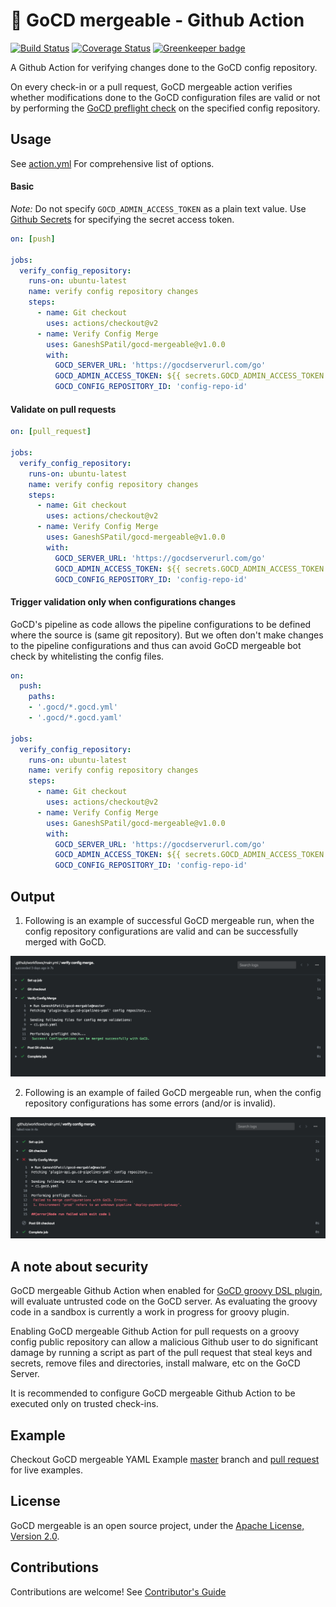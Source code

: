 # 🚀 GoCD mergeable - Github Action

[![Build Status](https://travis-ci.org/GaneshSPatil/gocd-mergeable.svg?branch=master)](https://travis-ci.org/GaneshSPatil/gocd-mergeable)
[![Coverage Status](https://coveralls.io/repos/github/GaneshSPatil/gocd-mergeable/badge.svg)](https://coveralls.io/github/GaneshSPatil/gocd-mergeable)
[![Greenkeeper badge](https://badges.greenkeeper.io/GaneshSPatil/gocd-mergeable.svg)](https://greenkeeper.io/)

A Github Action for verifying changes done to the GoCD config repository. 

On every check-in or a pull request, GoCD mergeable action verifies whether modifications done to the GoCD configuration files are valid or not by performing the [GoCD preflight check](https://api.gocd.org/current/#preflight-check-of-config-repo-configurations) on the specified config repository.  


## Usage

See [action.yml](https://github.com/GaneshSPatil/gocd-mergeable/blob/master/action.yml) For comprehensive list of options.

#### Basic 

*Note:* Do not specify `GOCD_ADMIN_ACCESS_TOKEN` as a plain text value. 
Use [Github Secrets](https://help.github.com/en/actions/automating-your-workflow-with-github-actions/creating-and-using-encrypted-secrets) for specifying the secret access token.

```yaml
on: [push]

jobs:
  verify_config_repository:
    runs-on: ubuntu-latest
    name: verify config repository changes
    steps:
      - name: Git checkout
        uses: actions/checkout@v2
      - name: Verify Config Merge
        uses: GaneshSPatil/gocd-mergeable@v1.0.0
        with:
          GOCD_SERVER_URL: 'https://gocdserverurl.com/go'
          GOCD_ADMIN_ACCESS_TOKEN: ${{ secrets.GOCD_ADMIN_ACCESS_TOKEN }}
          GOCD_CONFIG_REPOSITORY_ID: 'config-repo-id'
```

#### Validate on pull requests

```yaml
on: [pull_request]

jobs:
  verify_config_repository:
    runs-on: ubuntu-latest
    name: verify config repository changes
    steps:
      - name: Git checkout
        uses: actions/checkout@v2
      - name: Verify Config Merge
        uses: GaneshSPatil/gocd-mergeable@v1.0.0
        with:
          GOCD_SERVER_URL: 'https://gocdserverurl.com/go'
          GOCD_ADMIN_ACCESS_TOKEN: ${{ secrets.GOCD_ADMIN_ACCESS_TOKEN }}
          GOCD_CONFIG_REPOSITORY_ID: 'config-repo-id'
```

#### Trigger validation only when configurations changes

GoCD's pipeline as code allows the pipeline configurations to be defined where the source is (same git repository).
But we often don't make changes to the pipeline configurations and thus can avoid GoCD mergeable bot check by whitelisting the config files. 

```yaml
on:
  push:
    paths:
    - '.gocd/*.gocd.yml'
    - '.gocd/*.gocd.yaml'

jobs:
  verify_config_repository:
    runs-on: ubuntu-latest
    name: verify config repository changes
    steps:
      - name: Git checkout
        uses: actions/checkout@v2
      - name: Verify Config Merge
        uses: GaneshSPatil/gocd-mergeable@v1.0.0
        with:
          GOCD_SERVER_URL: 'https://gocdserverurl.com/go'
          GOCD_ADMIN_ACCESS_TOKEN: ${{ secrets.GOCD_ADMIN_ACCESS_TOKEN }}
          GOCD_CONFIG_REPOSITORY_ID: 'config-repo-id'
```

## Output

1. Following is an example of successful GoCD mergeable run, when the config repository configurations are valid and can be successfully merged with GoCD.

![GoCD mergeable Success Output](images/success.png "GoCD mergeable Success!")

2. Following is an example of failed GoCD mergeable run, when the config repository configurations has some errors (and/or is invalid).

![GoCD mergeable Failed Output](images/failure.png "GoCD mergeable Failed!") 

## A note about security

GoCD mergeable Github Action when enabled for [GoCD groovy DSL plugin](https://github.com/gocd-contrib/gocd-groovy-dsl-config-plugin), will evaluate untrusted code on the GoCD server. As evaluating the groovy code in a sandbox is currently a work in progress for groovy plugin.

Enabling GoCD mergeable Github Action for pull requests on a groovy config public repository can allow a malicious Github user to do significant damage by running a script as part of the pull request that steal keys and secrets, remove files and directories, install malware, etc on the GoCD Server.  

It is recommended to configure GoCD mergeable Github Action to be executed only on trusted check-ins. 

## Example

Checkout GoCD mergeable YAML Example [master](https://github.com/GaneshSPatil/gocd-mergeable-yaml-example) branch and [pull request](https://github.com/GaneshSPatil/gocd-mergeable-yaml-example/pull/1) for live examples.

## License

GoCD mergeable is an open source project, under the [Apache License, Version 2.0](https://www.apache.org/licenses/LICENSE-2.0).

## Contributions
Contributions are welcome! See [Contributor's Guide](contributors.md)
